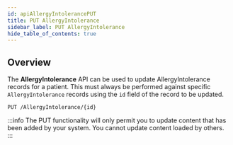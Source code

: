 ```yaml
---
id: apiAllergyIntolerancePUT
title: PUT AllergyIntolerance
sidebar_label: PUT AllergyIntolerance
hide_table_of_contents: true
---
```


## Overview

The **AllergyIntolerance** API can be used to update AllergyIntolerance records for a patient. This must always be performed against specific `AllergyIntolerance` records using the `id` field of the record to be updated.

```http
PUT /AllergyIntolerance/{id}
```

:::info
The PUT functionality will only permit you to update content that has been added by your system. You cannot update content loaded by others.
:::

